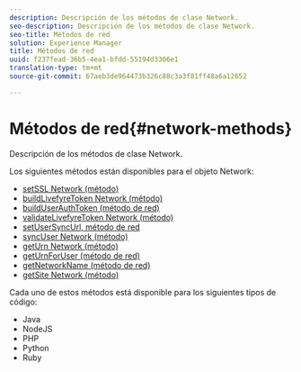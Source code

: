 ```yaml
---
description: Descripción de los métodos de clase Network.
seo-description: Descripción de los métodos de clase Network.
seo-title: Métodos de red
solution: Experience Manager
title: Métodos de red
uuid: f237fead-36b5-4ea1-bfdd-55194d3306e1
translation-type: tm+mt
source-git-commit: 67aeb3de964473b326c88c3a3f81ff48a6a12652

---
```



# Métodos de red{#network-methods}

Descripción de los métodos de clase Network.

Los siguientes métodos están disponibles para el objeto Network:

* [setSSL Network (método)](#r_setssl_method)
* [buildLivefyreToken Network (método)](#r_buildlivefyretoken_method)
* [buildUserAuthToken (método de red)](#r_builduserauthtoken_method)
* [validateLivefyreToken Network (método)](#validatelivefyretoken_method)
* [setUserSyncUrl, método de red](#r_setusersyncurl_method)
* [syncUser Network (método)](#r_syncuser_method)
* [getUrn Network (método)](#r_geturn_method)
* [getUrnForUser (método de red)](#r_geturnforuser_method)
* [getNetworkName (método de red)](#r_getnetworkname_method)
* [getSite Network (método)](#r_getsite_method)

Cada uno de estos métodos está disponible para los siguientes tipos de código:

* Java
* NodeJS
* PHP
* Python
* Ruby

